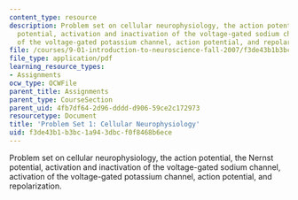 ```yaml
---
content_type: resource
description: Problem set on cellular neurophysiology, the action potential, the Nernst
  potential, activation and inactivation of the voltage-gated sodium channel, activation
  of the voltage-gated potassium channel, action potential, and repolarization.
file: /courses/9-01-introduction-to-neuroscience-fall-2007/f3de43b1b3bc1a943dbcf0f8468b6ece_pset1.pdf
file_type: application/pdf
learning_resource_types:
- Assignments
ocw_type: OCWFile
parent_title: Assignments
parent_type: CourseSection
parent_uid: 4fb7df64-2d96-dddd-d906-59ce2c172973
resourcetype: Document
title: 'Problem Set 1: Cellular Neurophysiology'
uid: f3de43b1-b3bc-1a94-3dbc-f0f8468b6ece
---
```

Problem set on cellular neurophysiology, the action potential, the Nernst potential, activation and inactivation of the voltage-gated sodium channel, activation of the voltage-gated potassium channel, action potential, and repolarization.

